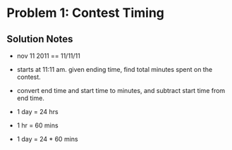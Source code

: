 # Problem 1: Contest Timing

## Solution Notes

* nov 11 2011 == 11/11/11
* starts at 11:11 am. given ending time, find total minutes spent on the contest.

* convert end time and start time to minutes, and subtract start time from end time.

* 1 day = 24 hrs 
* 1 hr = 60 mins
* 1 day = 24 * 60 mins